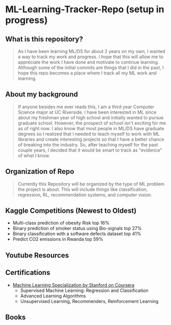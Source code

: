 # ML-Learning-Tracker-Repo (setup in progress)
## What is this repository?
> As I have been learning ML/DS for about 2 years on my own, I wanted a way to track my work and progress. I hope that this will allow me to appreciate the work I have done and motivate to continue learning. Although some of the initial commits are things that I did in the past, I hope this repo becomes a place where I track all my ML work and learning. 
## About my background
> If anyone besides me ever reads this, I am a third year Computer Science major at UC Riverside. I have been interested in ML since about my freshman year of high school and initially wanted to pursue graduate school. However, the prospect of school isn't exciting for me as of right now. I also know that most people in ML/DS have graduate degrees so I realized that I needed to teach myself to work with ML libraries and create interesting projects so that I have a better chance of breaking into the industry. So, after teaching myself for the past couple years, I decided that it would be smart to track as "evidence" of what I know.
## Organization of Repo
> Currently this Repository will be organized by the type of ML problem the project is about. This will include things like classification, regression, RL, recommendation systems, and computer vision.
## Kaggle Competitions (Newest to Oldest)
- Multi-class prediction of obesity Risk top 16%
- Binary prediction of smoker status using Bio-signals top 27%
- Binary classification with a software defects dataset top 41%
- Predict CO2 emissions in Rwanda top 59%
## Youtube Resources

## Certifications
- [Machine Learning Specialization by Stanford on Coursera](https://coursera.org/share/81696f6e2c3b9800de199e344600f73e)
  - Supervised Machine Learning: Regression and Classification
  - Advanced Learning Algorithms
  - Unsupervised Learning, Recommenders, Reinforcement Learning

## Books


